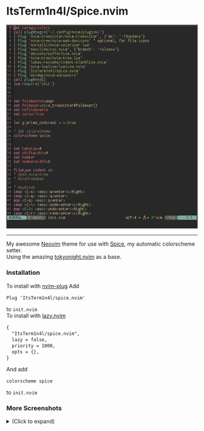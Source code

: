 # ItsTerm1n4l/Spice.nvim
![screenshot](./screenshots/main_screenshot.png)
___
My awesome [Neovim](https://github.com/neovim/neovim) theme for use with [Spice](https://github.com/ItsTerm1n4l/Spice), my automatic colorscheme setter.    
Using the amazing [tokyonight.nvim](https://github.com/folke/tokyonight.nvim) as a base.    

### **Installation**
To install with [nvim-plug]()
Add 
```
Plug 'ItsTerm1n4l/spice.nvim'   
```
to `init.nvim`    
To install with [lazy.nvim](https://github.com/folke/lazy.nvim)
```
{
  "ItsTerm1n4l/spice.nvim",
  lazy = false,
  priority = 1000,
  opts = {},
}
```
And add    
```
colorscheme spice
```
to `init.nvim`

### **More Screenshots**
<details>
<summary>(Click to expand)</summary>

Tokyo-night theme.   
![](./screenshots/tokyo-storm_screenshot.png)

Everforest theme.   
![](./screenshots/everforest_screenshot.png)

Monokai theme.   
![](./screenshots/monokai_screenshot.png)

Kanagawa-storm theme.   
![](./screenshots/kanagawa_screenshot.png)

Poimandres theme.   
![](./screenshots/poimandres_screenshot.png)
</details>
